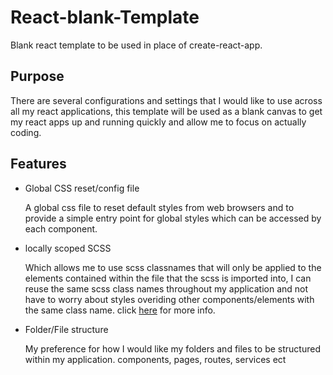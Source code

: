 # React-blank-Template
Blank react template to be used in place of create-react-app.

## Purpose
There are several configurations and settings that I would like to use across all my react applications, this template will be used as a blank canvas to get my react apps up and running quickly and allow me to focus on actually coding.

## Features

- Global CSS reset/config file

    A global css file to reset default styles from web browsers and to provide a simple entry point for global styles which can be accessed by each component.

- locally scoped SCSS

    Which allows me to use scss classnames that will only be applied to the elements contained within the file that the scss is imported into, I can reuse the same scss class names throughout my application and not have to worry about styles overiding other components/elements with the same class name. click [here](https://dev.to/viclafouch/how-to-scope-your-css-scss-in-react-js-271a) for more info. 
    
    
- Folder/File structure
    
    My preference for how I would like my folders and files to be structured within my application. components, pages, routes, services ect

